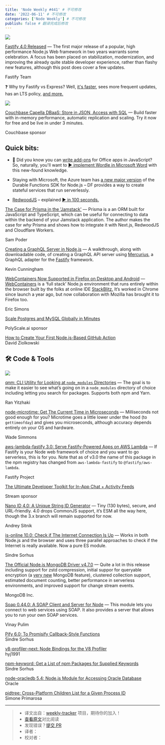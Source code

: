 ```yaml
---
title: 'Node Weekly #441' # 不可修改
date: '2022-06-11' # 不可修改
categories: ['Node Weekly'] # 不可修改
publish: false # 翻译完成后修改
---
```


[![](https://res.cloudinary.com/cpress/image/upload/w_1280,e_sharpen:60/tskqqqzp8qzyi5unp1lx.jpg)](https://nodeweekly.com/link/124583/web)

<!--以上是预览信息，图片一张或限制百字左右，前者优先，全文请使用二级及以下标题-->
<!-- more -->

[Fastify 4.0 Released](https://nodeweekly.com/link/124583/web "medium.com") — The first major release of a popular, high performance Node.js Web framework in two years warrants some celebration. A focus has been placed on stabilization, modernization, and improving the already quite stable developer experience, rather than flashy new features, although this post does cover a few updates.

Fastify Team

❓ Why try Fastify vs Express? Well, [it's faster](https://nodeweekly.com/link/124584/web), sees more frequent updates, has an LTS policy, [and more.](https://nodeweekly.com/link/124585/web)

[![](https://copm.s3.amazonaws.com/818f6dd1.jpg)](https://nodeweekly.com/link/124586/web)

[Couchbase Capella DBaaS: Store in JSON, Access with SQL](https://nodeweekly.com/link/124586/web "www.couchbase.com") — Build faster with in-memory performance, automatic replication and scaling. Try it now for free and be live in under 3 minutes.

Couchbase sponsor

## **Quick bits:**

*   🤡 Did you know you can [write add-ons](https://nodeweekly.com/link/124587/web) for Office apps in JavaScript? So, naturally, you'll want to [▶️ implement Wordle in Microsoft Word](https://nodeweekly.com/link/124588/web) with this new-found knowledge.
    
*   Staying with Microsoft, the Azure team has [a new major version](https://nodeweekly.com/link/124589/web) of the Durable Functions SDK for Node.js – DF provides a way to create stateful services that run serverlessly.
    
*   [RedwoodJS](https://nodeweekly.com/link/124590/web) – explained [▶️ in 100 seconds.](https://nodeweekly.com/link/124591/web)
    

[The Case for Prisma in the 'Jamstack'](https://nodeweekly.com/link/124592/web "www.smashingmagazine.com") — Prisma is a an ORM built for JavaScript and TypeScript, which can be useful for connecting to data within the backend of your Jamstack application. The author makes the case for _why_ Prisma and shows how to integrate it with Next.js, RedwoodJS and Cloudflare Workers.

Sam Poder

[Creating a GraphQL Server in Node.js](https://nodeweekly.com/link/124593/web "www.honeybadger.io") — A walkthrough, along with downloadable code, of creating a GraphQL API server using [Mercurius](https://nodeweekly.com/link/124594/web), a GraphQL adapter for the [Fastify](https://nodeweekly.com/link/124595/web) framework.

Kevin Cunningham

[WebContainers Now Supported in Firefox on Desktop and Android](https://nodeweekly.com/link/124596/web "blog.stackblitz.com") — [WebContainers](https://nodeweekly.com/link/124598/web) is a ‘full stack’ Node.js environment that runs entirely within the browser built by the folks at online IDE [StackBlitz.](https://nodeweekly.com/link/124600/web) It’s worked in Chrome since launch a year ago, but now collaboration with Mozilla has brought it to Firefox too.

Eric Simons

[Scale Postgres and MySQL Globally in Minutes](https://nodeweekly.com/link/124602/web "www.polyscale.ai")

PolyScale.ai sponsor

[How to Create Your First Node.js-Based GitHub Action](https://nodeweekly.com/link/124604/web)  
David Ziolkowski

## 🛠 Code & Tools

[![](https://res.cloudinary.com/cpress/image/upload/w_1280,e_sharpen:60/sqe5zeunyofztvrxsj7x.jpg)](https://nodeweekly.com/link/124606/web)

[qnm: CLI Utility for Looking at `node_modules` Directories](https://nodeweekly.com/link/124606/web "github.com") — The goal is to make it easier to see what’s going on in a `node_modules` directory of choice including letting you search for packages. Supports both npm and Yarn.

Ran Yitzhaki

[node-microtime: Get The Current Time in Microseconds](https://nodeweekly.com/link/124608/web "github.com") — Milliseconds not good enough for you? Microtime goes a little lower under the hood (to `gettimeofday`) and gives you microseconds, although accuracy depends entirely on your OS and hardware.

Wade Simmons

[aws-lambda-fastify 3.0: Serve Fastify-Powered Apps on AWS Lambda](https://nodeweekly.com/link/124610/web "github.com") — If Fastify is your Node web framework of choice and you want to go serverless, this is for you. Note that as of v3.0 the name of this package in the npm registry has changed from `aws-lambda-fastify` to `@fastify/aws-lambda`.

Fastify Project

[The Ultimate Developer Toolkit for In-App Chat + Activity Feeds](https://nodeweekly.com/link/124612/web "getstream.io")

Stream sponsor

[Nano ID 4.0: A Unique String ID Generator](https://nodeweekly.com/link/124613/web "github.com") — Tiny (130 bytes), secure, and URL-friendly. 4.0 drops CommonJS support, it’s ESM all the way here, though the 3.x branch will remain supported for now.

Andrey Sitnik

[is-online 10.0: Check if The Internet Connection Is Up](https://nodeweekly.com/link/124614/web "github.com") — Works in both Node.js and the browser and uses three parallel approaches to check if the Internet is really available. Now a pure ES module.

Sindre Sorhus

[The Official Node.js MongoDB Driver v4.7.0](https://nodeweekly.com/link/124616/web "github.com") — Quite a lot in this release including support for zstd compression, initial suppor for queryable encryption (a [very new](https://nodeweekly.com/link/124618/web) MongoDB feature), clustered collection support, estimated document counting, better performance in serverless environments, and improved support for change stream events.

MongoDB Inc.

[Soap 0.44.0: A SOAP Client and Server for Node](https://nodeweekly.com/link/124619/web "github.com") — This module lets you connect to web services using SOAP. It also provides a server that allows you to run your own SOAP services.

Vinay Pulim

[Pify 6.0: To Promisify Callback-Style Functions](https://nodeweekly.com/link/124620/web)  
Sindre Sorhus

[v8-profiler-next: Node Bindings for the V8 Profiler](https://nodeweekly.com/link/124621/web)  
hyj1991

[npm-keyword: Get a List of npm Packages for Supplied Keywords](https://nodeweekly.com/link/124622/web)  
Sindre Sorhus

[node-oracledb 5.4: Node.js Module for Accessing Oracle Database](https://nodeweekly.com/link/124623/web)  
Oracle

[pidtree: Cross-Platform Children List for a Given Process ID](https://nodeweekly.com/link/124624/web)  
Simone Primarosa

---
> * 译文出自：[weekly-tracker](https://github.com/FEDarling/weekly-tracker) 项目，期待你的加入！
> * [查看原文](https://nodeweekly.com/issues/441)对比阅读
> * 发现错误？[提交 PR](https://github.com/FEDarling/weekly-tracker/blob/main/weeklys/node_weekly/441)
> * 译者：
> * 校对者：

